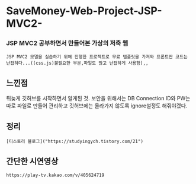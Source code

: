 # SaveMoney-Web-Project-JSP-MVC2-
### JSP MVC2 공부하면서 만들어본 가상의 저축 웹

    JSP MVC2 모델을 실습하기 위해 진행한 프로젝트로 무료 템플릿을 가져와 프론트딴 코드는 난잡하다...((css.js)불필요한 부분,파일도 많고 난잡하게 사용함),,

## 느낀점
뒤늦게 깃허브를 시작하면서 알게된 것. 보안을 위해서는 DB Connection ID와 PW는 따로 파일로 만들어 관리하고 깃허브에는 올라가지 않도록 ignore설정도 해줘야겠다.

## 정리
    [티스토리 블로그]("https://studyingych.tistory.com/21")
## 간단한 시연영상
    https://play-tv.kakao.com/v/405624719
